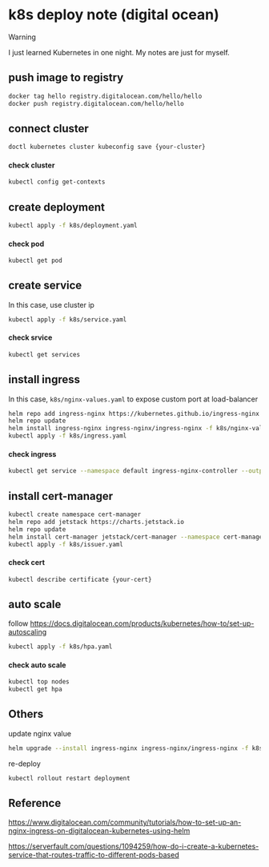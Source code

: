 # k8s deploy note (digital ocean)

> [!WARNING]
> I just learned Kubernetes in one night. My notes are just for myself.

## push image to registry
```bash
docker tag hello registry.digitalocean.com/hello/hello
docker push registry.digitalocean.com/hello/hello
```

## connect cluster
```bash
doctl kubernetes cluster kubeconfig save {your-cluster}
```

#### check cluster
```bash
kubectl config get-contexts
```

## create deployment
```bash
kubectl apply -f k8s/deployment.yaml
```

#### check pod
```bash
kubectl get pod
```

## create service

In this case, use cluster ip
```bash
kubectl apply -f k8s/service.yaml
```

#### check srvice
```bash
kubectl get services
```

## install ingress

In this case, `k8s/nginx-values.yaml` to expose custom port at load-balancer
```bash
helm repo add ingress-nginx https://kubernetes.github.io/ingress-nginx
helm repo update
helm install ingress-nginx ingress-nginx/ingress-nginx -f k8s/nginx-values.yaml
kubectl apply -f k8s/ingress.yaml
```

#### check ingress
```bash
kubectl get service --namespace default ingress-nginx-controller --output wide
```

## install cert-manager
```bash
kubectl create namespace cert-manager
helm repo add jetstack https://charts.jetstack.io
helm repo update
helm install cert-manager jetstack/cert-manager --namespace cert-manager --version v1.10.1 --set installCRDs=true
kubectl apply -f k8s/issuer.yaml
```

#### check cert
```bash
kubectl describe certificate {your-cert}
```

## auto scale
follow https://docs.digitalocean.com/products/kubernetes/how-to/set-up-autoscaling

```bash
kubectl apply -f k8s/hpa.yaml
```

#### check auto scale
```bash
kubectl top nodes
kubectl get hpa
```

## Others

update nginx value
```bash
helm upgrade --install ingress-nginx ingress-nginx/ingress-nginx -f k8s/nginx-values.yaml
```

re-deploy
```bash
kubectl rollout restart deployment
```

## Reference

https://www.digitalocean.com/community/tutorials/how-to-set-up-an-nginx-ingress-on-digitalocean-kubernetes-using-helm

https://serverfault.com/questions/1094259/how-do-i-create-a-kubernetes-service-that-routes-traffic-to-different-pods-based

